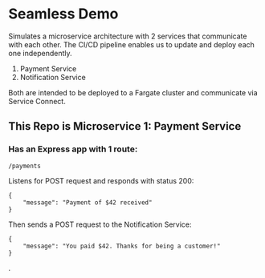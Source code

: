 # Seamless Demo

Simulates a microservice architecture with 2 services that communicate with each other. The CI/CD pipeline enables us to update and deploy each one independently.

1. Payment Service
2. Notification Service

Both are intended to be deployed to a Fargate cluster and communicate via Service Connect.

## This Repo is Microservice 1: Payment Service

### Has an Express app with 1 route:

`/payments`

Listens for POST request and responds with status 200:
```
{
    "message": "Payment of $42 received"
}
```

Then sends a POST request to the Notification Service:
```
{
    "message": "You paid $42. Thanks for being a customer!"
}
```
.
